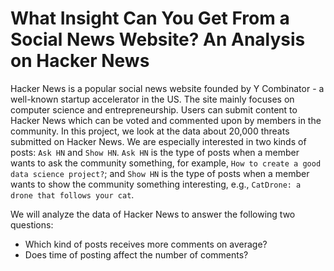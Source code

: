 # What Insight Can You Get From a Social News Website? An Analysis on Hacker News

Hacker News is a popular social news website founded by Y Combinator - a well-known startup accelerator in the US. The site mainly focuses on computer science and entrepreneurship. Users can submit content to Hacker News which can be voted and commented upon by members in the community. In this project, we look at the data about 20,000 threats submitted on Hacker News. We are especially interested in two kinds of posts: `Ask HN` and `Show HN`. `Ask HN` is the type of posts when a member wants to ask the community something, for example, `How to create a good data science project?`; and `Show HN` is the type of posts when a member wants to show the community something interesting, e.g., `CatDrone: a drone that follows your cat`.

We will analyze the data of Hacker News to answer the following two questions:

- Which kind of posts receives more comments on average?
- Does time of posting affect the number of comments?
